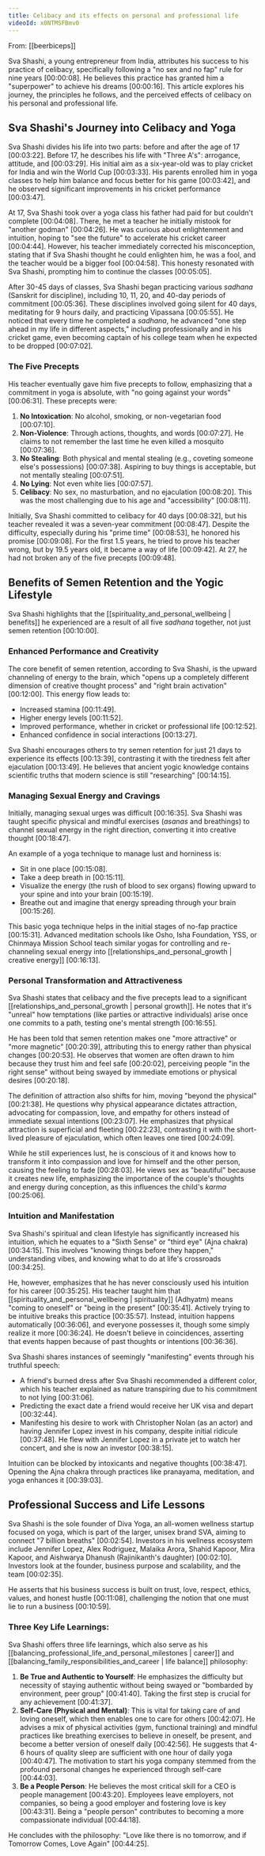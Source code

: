 ```yaml
---
title: Celibacy and its effects on personal and professional life
videoId: x0NTMSFBmv0
---
```


From: [[beerbiceps]] <br/> 

Sva Shashi, a young entrepreneur from India, attributes his success to his practice of celibacy, specifically following a "no sex and no fap" rule for nine years <a class="yt-timestamp" data-t="00:00:08">[00:00:08]</a>. He believes this practice has granted him a "superpower" to achieve his dreams <a class="yt-timestamp" data-t="00:00:16">[00:00:16]</a>. This article explores his journey, the principles he follows, and the perceived effects of celibacy on his personal and professional life.

## Sva Shashi's Journey into Celibacy and Yoga

Sva Shashi divides his life into two parts: before and after the age of 17 <a class="yt-timestamp" data-t="00:03:22">[00:03:22]</a>. Before 17, he describes his life with "Three A's": arrogance, attitude, and <a class="yt-timestamp" data-t="00:03:29">[00:03:29]</a>. His initial aim as a six-year-old was to play cricket for India and win the World Cup <a class="yt-timestamp" data-t="00:03:33">[00:03:33]</a>. His parents enrolled him in yoga classes to help him balance and focus better for his game <a class="yt-timestamp" data-t="00:03:42">[00:03:42]</a>, and he observed significant improvements in his cricket performance <a class="yt-timestamp" data-t="00:03:47">[00:03:47]</a>.

At 17, Sva Shashi took over a yoga class his father had paid for but couldn't complete <a class="yt-timestamp" data-t="00:04:08">[00:04:08]</a>. There, he met a teacher he initially mistook for "another godman" <a class="yt-timestamp" data-t="00:04:26">[00:04:26]</a>. He was curious about enlightenment and intuition, hoping to "see the future" to accelerate his cricket career <a class="yt-timestamp" data-t="00:04:44">[00:04:44]</a>. However, his teacher immediately corrected his misconception, stating that if Sva Shashi thought he could enlighten him, he was a fool, and the teacher would be a bigger fool <a class="yt-timestamp" data-t="00:04:58">[00:04:58]</a>. This honesty resonated with Sva Shashi, prompting him to continue the classes <a class="yt-timestamp" data-t="00:05:05">[00:05:05]</a>.

After 30-45 days of classes, Sva Shashi began practicing various *sadhana* (Sanskrit for discipline), including 10, 11, 20, and 40-day periods of commitment <a class="yt-timestamp" data-t="00:05:36">[00:05:36]</a>. These disciplines involved going silent for 40 days, meditating for 9 hours daily, and practicing Vipassana <a class="yt-timestamp" data-t="00:05:55">[00:05:55]</a>. He noticed that every time he completed a *sadhana*, he advanced "one step ahead in my life in different aspects," including professionally and in his cricket game, even becoming captain of his college team when he expected to be dropped <a class="yt-timestamp" data-t="00:06:51">[00:07:02]</a>.

### The Five Precepts

His teacher eventually gave him five precepts to follow, emphasizing that a commitment in yoga is absolute, with "no going against your words" <a class="yt-timestamp" data-t="00:06:31">[00:06:31]</a>. These precepts were:

1.  **No Intoxication**: No alcohol, smoking, or non-vegetarian food <a class="yt-timestamp" data-t="00:07:10">[00:07:10]</a>.
2.  **Non-Violence**: Through actions, thoughts, and words <a class="yt-timestamp" data-t="00:07:27">[00:07:27]</a>. He claims to not remember the last time he even killed a mosquito <a class="yt-timestamp" data-t="00:07:36">[00:07:36]</a>.
3.  **No Stealing**: Both physical and mental stealing (e.g., coveting someone else's possessions) <a class="yt-timestamp" data-t="00:07:38">[00:07:38]</a>. Aspiring to buy things is acceptable, but not mentally stealing <a class="yt-timestamp" data-t="00:07:51">[00:07:51]</a>.
4.  **No Lying**: Not even white lies <a class="yt-timestamp" data-t="00:07:57">[00:07:57]</a>.
5.  **Celibacy**: No sex, no masturbation, and no ejaculation <a class="yt-timestamp" data-t="00:08:13">[00:08:20]</a>. This was the most challenging due to his age and "accessibility" <a class="yt-timestamp" data-t="00:08:11">[00:08:11]</a>.

Initially, Sva Shashi committed to celibacy for 40 days <a class="yt-timestamp" data-t="00:08:32">[00:08:32]</a>, but his teacher revealed it was a seven-year commitment <a class="yt-timestamp" data-t="00:08:47">[00:08:47]</a>. Despite the difficulty, especially during his "prime time" <a class="yt-timestamp" data-t="00:08:53">[00:08:53]</a>, he honored his promise <a class="yt-timestamp" data-t="00:09:08">[00:09:08]</a>. For the first 1.5 years, he tried to prove his teacher wrong, but by 19.5 years old, it became a way of life <a class="yt-timestamp" data-t="00:09:42">[00:09:42]</a>. At 27, he had not broken any of the five precepts <a class="yt-timestamp" data-t="00:09:48">[00:09:48]</a>.

## Benefits of Semen Retention and the Yogic Lifestyle

Sva Shashi highlights that the [[spirituality_and_personal_wellbeing | benefits]] he experienced are a result of all five *sadhana* together, not just semen retention <a class="yt-timestamp" data-t="00:10:00">[00:10:00]</a>.

### Enhanced Performance and Creativity
The core benefit of semen retention, according to Sva Shashi, is the upward channeling of energy to the brain, which "opens up a completely different dimension of creative thought process" and "right brain activation" <a class="yt-timestamp" data-t="00:12:00">[00:12:00]</a>. This energy flow leads to:
*   Increased stamina <a class="yt-timestamp" data-t="00:11:49">[00:11:49]</a>.
*   Higher energy levels <a class="yt-timestamp" data-t="00:11:52">[00:11:52]</a>.
*   Improved performance, whether in cricket or professional life <a class="yt-timestamp" data-t="00:12:52">[00:12:52]</a>.
*   Enhanced confidence in social interactions <a class="yt-timestamp" data-t="00:13:27">[00:13:27]</a>.

Sva Shashi encourages others to try semen retention for just 21 days to experience its effects <a class="yt-timestamp" data-t="00:13:39">[00:13:39]</a>, contrasting it with the tiredness felt after ejaculation <a class="yt-timestamp" data-t="00:13:49">[00:13:49]</a>. He believes that ancient yogic knowledge contains scientific truths that modern science is still "researching" <a class="yt-timestamp" data-t="00:14:15">[00:14:15]</a>.

### Managing Sexual Energy and Cravings
Initially, managing sexual urges was difficult <a class="yt-timestamp" data-t="00:16:35">[00:16:35]</a>. Sva Shashi was taught specific physical and mindful exercises (*asanas* and breathings) to channel sexual energy in the right direction, converting it into creative thought <a class="yt-timestamp" data-t="00:18:47">[00:18:47]</a>.

An example of a yoga technique to manage lust and horniness is:
*   Sit in one place <a class="yt-timestamp" data-t="00:15:08">[00:15:08]</a>.
*   Take a deep breath in <a class="yt-timestamp" data-t="00:15:11">[00:15:11]</a>.
*   Visualize the energy (the rush of blood to sex organs) flowing upward to your spine and into your brain <a class="yt-timestamp" data-t="00:15:19">[00:15:19]</a>.
*   Breathe out and imagine that energy spreading through your brain <a class="yt-timestamp" data-t="00:15:26">[00:15:26]</a>.

This basic yoga technique helps in the initial stages of no-fap practice <a class="yt-timestamp" data-t="00:15:31">[00:15:31]</a>. Advanced meditation schools like Osho, Isha Foundation, YSS, or Chinmaya Mission School teach similar yogas for controlling and re-channeling sexual energy into [[relationships_and_personal_growth | creative energy]] <a class="yt-timestamp" data-t="00:16:13">[00:16:13]</a>.

### Personal Transformation and Attractiveness
Sva Shashi states that celibacy and the five precepts lead to a significant [[relationships_and_personal_growth | personal growth]]. He notes that it's "unreal" how temptations (like parties or attractive individuals) arise once one commits to a path, testing one's mental strength <a class="yt-timestamp" data-t="00:16:55">[00:16:55]</a>.

He has been told that semen retention makes one "more attractive" or "more magnetic" <a class="yt-timestamp" data-t="00:20:39">[00:20:39]</a>, attributing this to energy rather than physical changes <a class="yt-timestamp" data-t="00:20:53">[00:20:53]</a>. He observes that women are often drawn to him because they trust him and feel safe <a class="yt-timestamp" data-t="00:20:02">[00:20:02]</a>, perceiving people "in the right sense" without being swayed by immediate emotions or physical desires <a class="yt-timestamp" data-t="00:20:18">[00:20:18]</a>.

The definition of attraction also shifts for him, moving "beyond the physical" <a class="yt-timestamp" data-t="00:21:38">[00:21:38]</a>. He questions why physical appearance dictates attraction, advocating for compassion, love, and empathy for others instead of immediate sexual intentions <a class="yt-timestamp" data-t="00:23:07">[00:23:07]</a>. He emphasizes that physical attraction is superficial and fleeting <a class="yt-timestamp" data-t="00:22:23">[00:22:23]</a>, contrasting it with the short-lived pleasure of ejaculation, which often leaves one tired <a class="yt-timestamp" data-t="00:24:09">[00:24:09]</a>.

While he still experiences lust, he is conscious of it and knows how to transform it into compassion and love for himself and the other person, causing the feeling to fade <a class="yt-timestamp" data-t="00:28:03">[00:28:03]</a>. He views sex as "beautiful" because it creates new life, emphasizing the importance of the couple's thoughts and energy during conception, as this influences the child's *karma* <a class="yt-timestamp" data-t="00:25:06">[00:25:06]</a>.

### Intuition and Manifestation
Sva Shashi's spiritual and clean lifestyle has significantly increased his intuition, which he equates to a "Sixth Sense" or "third eye" (Ajna chakra) <a class="yt-timestamp" data-t="00:34:15">[00:34:15]</a>. This involves "knowing things before they happen," understanding vibes, and knowing what to do at life's crossroads <a class="yt-timestamp" data-t="00:34:25">[00:34:25]</a>.

He, however, emphasizes that he has never consciously used his intuition for his career <a class="yt-timestamp" data-t="00:35:25">[00:35:25]</a>. His teacher taught him that [[spirituality_and_personal_wellbeing | spirituality]] (Adhyatm) means "coming to oneself" or "being in the present" <a class="yt-timestamp" data-t="00:35:41">[00:35:41]</a>. Actively trying to be intuitive breaks this practice <a class="yt-timestamp" data-t="00:35:57">[00:35:57]</a>. Instead, intuition happens automatically <a class="yt-timestamp" data-t="00:36:06">[00:36:06]</a>, and everyone possesses it, though some simply realize it more <a class="yt-timestamp" data-t="00:36:24">[00:36:24]</a>. He doesn't believe in coincidences, asserting that events happen because of past thoughts or intentions <a class="yt-timestamp" data-t="00:36:36">[00:36:36]</a>.

Sva Shashi shares instances of seemingly "manifesting" events through his truthful speech:
*   A friend's burned dress after Sva Shashi recommended a different color, which his teacher explained as nature transpiring due to his commitment to not lying <a class="yt-timestamp" data-t="00:31:06">[00:31:06]</a>.
*   Predicting the exact date a friend would receive her UK visa and depart <a class="yt-timestamp" data-t="00:32:44">[00:32:44]</a>.
*   Manifesting his desire to work with Christopher Nolan (as an actor) and having Jennifer Lopez invest in his company, despite initial ridicule <a class="yt-timestamp" data-t="00:37:48">[00:37:48]</a>. He flew with Jennifer Lopez in a private jet to watch her concert, and she is now an investor <a class="yt-timestamp" data-t="00:38:08">[00:38:15]</a>.

Intuition can be blocked by intoxicants and negative thoughts <a class="yt-timestamp" data-t="00:38:47">[00:38:47]</a>. Opening the Ajna chakra through practices like pranayama, meditation, and yoga enhances it <a class="yt-timestamp" data-t="00:39:03">[00:39:03]</a>.

## Professional Success and Life Lessons

Sva Shashi is the sole founder of Diva Yoga, an all-women wellness startup focused on yoga, which is part of the larger, unisex brand SVA, aiming to connect "7 billion breaths" <a class="yt-timestamp" data-t="00:02:54">[00:02:54]</a>. Investors in his wellness ecosystem include Jennifer Lopez, Alex Rodriguez, Malaika Arora, Shahid Kapoor, Mira Kapoor, and Aishwarya Dhanush (Rajinikanth's daughter) <a class="yt-timestamp" data-t="00:01:53">[00:02:10]</a>. Investors look at the founder, business purpose and scalability, and the team <a class="yt-timestamp" data-t="00:02:35">[00:02:35]</a>.

He asserts that his business success is built on trust, love, respect, ethics, values, and honest hustle <a class="yt-timestamp" data-t="00:11:08">[00:11:08]</a>, challenging the notion that one must lie to run a business <a class="yt-timestamp" data-t="00:10:59">[00:10:59]</a>.

### Three Key Life Learnings:
Sva Shashi offers three life learnings, which also serve as his [[balancing_professional_life_and_personal_milestones | career]] and [[balancing_family_responsibilities_and_career | life balance]] philosophy:

1.  **Be True and Authentic to Yourself**: He emphasizes the difficulty but necessity of staying authentic without being swayed or "bombarded by environment, peer group" <a class="yt-timestamp" data-t="00:41:40">[00:41:40]</a>. Taking the first step is crucial for any achievement <a class="yt-timestamp" data-t="00:41:37">[00:41:37]</a>.
2.  **Self-Care (Physical and Mental)**: This is vital for taking care of and loving oneself, which then enables one to care for others <a class="yt-timestamp" data-t="00:42:07">[00:42:07]</a>. He advises a mix of physical activities (gym, functional training) and mindful practices like breathing exercises to believe in oneself, be present, and become a better version of oneself daily <a class="yt-timestamp" data-t="00:42:56">[00:42:56]</a>. He suggests that 4-6 hours of quality sleep are sufficient with one hour of daily yoga <a class="yt-timestamp" data-t="00:40:47">[00:40:47]</a>. The motivation to start his yoga company stemmed from the profound personal changes he experienced through self-care <a class="yt-timestamp" data-t="00:44:03">[00:44:03]</a>.
3.  **Be a People Person**: He believes the most critical skill for a CEO is people management <a class="yt-timestamp" data-t="00:43:20">[00:43:20]</a>. Employees leave employers, not companies, so being a good employer and fostering love is key <a class="yt-timestamp" data-t="00:43:31">[00:43:31]</a>. Being a "people person" contributes to becoming a more compassionate individual <a class="yt-timestamp" data-t="00:44:18">[00:44:18]</a>.

He concludes with the philosophy: "Love like there is no tomorrow, and if Tomorrow Comes, Love Again" <a class="yt-timestamp" data-t="00:44:25">[00:44:25]</a>.